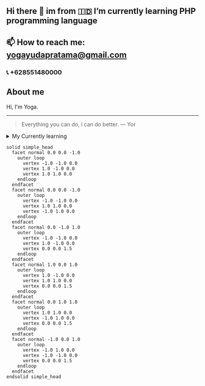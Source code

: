 ## Hi there 👋 im from 🇮🇩 I’m currently learning PHP programming language
<h2>📫 How to reach me: <a href="mailto:yogayudapratama@gmail.com">yogayudapratama@gmail.com</a></h2>
<h3>📞 +628551480000</h3>

## About me
Hi, I'm Yoga.

---
> Everything you can do, i can do better.
— Yor

<details>  
<summary>My Currently learning</summary>

| Rank | THING-TO-RANK |
|-----:|---------------|
|     1|   PHP         |
|     2|   Laravel     |
|     3|   Filament    |

</details>

```stl
solid simple_head
  facet normal 0.0 0.0 -1.0
    outer loop
      vertex -1.0 -1.0 0.0
      vertex 1.0 -1.0 0.0
      vertex 1.0 1.0 0.0
    endloop
  endfacet
  facet normal 0.0 0.0 -1.0
    outer loop
      vertex -1.0 -1.0 0.0
      vertex 1.0 1.0 0.0
      vertex -1.0 1.0 0.0
    endloop
  endfacet
  facet normal 0.0 -1.0 1.0
    outer loop
      vertex -1.0 -1.0 0.0
      vertex 1.0 -1.0 0.0
      vertex 0.0 0.0 1.5
    endloop
  endfacet
  facet normal 1.0 0.0 1.0
    outer loop
      vertex 1.0 -1.0 0.0
      vertex 1.0 1.0 0.0
      vertex 0.0 0.0 1.5
    endloop
  endfacet
  facet normal 0.0 1.0 1.0
    outer loop
      vertex 1.0 1.0 0.0
      vertex -1.0 1.0 0.0
      vertex 0.0 0.0 1.5
    endloop
  endfacet
  facet normal -1.0 0.0 1.0
    outer loop
      vertex -1.0 1.0 0.0
      vertex -1.0 -1.0 0.0
      vertex 0.0 0.0 1.5
    endloop
  endfacet
endsolid simple_head
```

<!--
**yogawar52/yogawar52** is a ✨ _special_ ✨ repository because its `README.md` (this file) appears on your GitHub profile.

Here are some ideas to get you started:

- 🔭 I’m currently working on ...
- 🌱 I’m currently learning ...
- 👯 I’m looking to collaborate on ...
- 🤔 I’m looking for help with ...
- 💬 Ask me about ...
- 📫 How to reach me: ...
- 😄 Pronouns: ...
- ⚡ Fun fact: ...
-->
